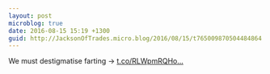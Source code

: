 ```yaml
---
layout: post
microblog: true
date: 2016-08-15 15:19 +1300
guid: http://JacksonOfTrades.micro.blog/2016/08/15/t765009870504484864.html
---
```

We must destigmatise farting → [t.co/RLWpmRQHo...](https://t.co/RLWpmRQHo9)

